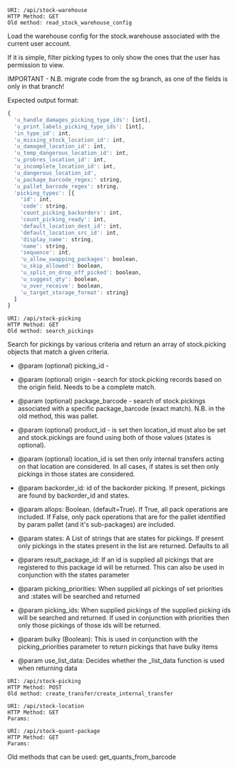```
URI: /api/stock-warehouse
HTTP Method: GET
Old method: read_stock_warehouse_config
```
Load the warehouse config for the stock.warehouse associated with the current user account.

If it is simple, filter picking types to only show the ones that the user has permission to view.

IMPORTANT - N.B. migrate code from the sg branch, as one of the fields is only in that branch! 

Expected output format:

```javascript
{
  'u_handle_damages_picking_type_ids': [int],
  'u_print_labels_picking_type_ids': [int],
  'in_type_id': int,
  'u_missing_stock_location_id': int,
  'u_damaged_location_id': int,
  'u_temp_dangerous_location_id': int,
  'u_probres_location_id': int,
  'u_incomplete_location_id': int,
  'u_dangerous_location_id',
  'u_package_barcode_regex:' string,
  'u_pallet_barcode_regex': string,
  'picking_types': [{
    'id': int,
    'code': string,
    'count_picking_backorders': int,
    'count_picking_ready': int,
    'default_location_dest_id': int,
    'default_location_src_id': int,
    'display_name': string,
    'name': string, 
    'sequence': int,
    'u_allow_swapping_packages': boolean,
    'u_skip_allowed': boolean,
    'u_split_on_drop_off_picked': boolean,
    'u_suggest_qty': boolean,
    'u_over_receive': boolean,
    'u_target_storage_format': string}
  ]
}
```

```
URI: /api/stock-picking
HTTP Method: GET
Old method: search_pickings
```
Search for pickings by various criteria and return an array of stock.picking objects that match a given criteria.

* @param (optional) picking_id - 
* @param (optional) origin - search for stock.picking records based on the origin field. Needs to be a complete match.
* @param (optional) package_barcode - search of stock.pickings associated with a specific package_barcode (exact match). N.B. in the old method, this was pallet.
* @param (optional) product_id - is set then location_id must also be set and stock.pickings are found using both of those values (states is optional).
* @param (optional) location_id is set then only internal transfers acting on that location are considered.
        In all cases, if states is set then only pickings in those states are
        considered.
* @param backorder_id: id of the backorder picking.
                       If present, pickings are found by backorder_id and states.

* @param allops: Boolean. (default=True). If True, all pack operations are included.
                       If False, only pack operations that are for the pallet
                       identified by param pallet (and it's sub-packages) are
                       included.
* @param states: A List of strings that are states for pickings.
                       If present only pickings in the states present in the
                       list are returned.
                       Defaults to all
* @param result_package_id: If an id is supplied all pickings that are
                        registered to this package id will be returned.
                        This can also be used in conjunction with the states
                        parameter
* @param picking_priorities: When supplied all pickings of set priorities
                        and :states will be searched and returned
* @param picking_ids: When supplied pickings of the supplied picking ids
                        will be searched and returned.
                        If used in conjunction with priorities then only those
                        pickings of those ids will be returned.
* @param bulky (Boolean): This is used in conjunction with the picking_priorities
                        parameter to return pickings that have bulky items
* @param use_list_data: Decides whether the _list_data function is used
                        when returning data
     

```
URI: /api/stock-picking
HTTP Method: POST
Old method: create_transfer/create_internal_transfer
```


```
URI: /api/stock-location
HTTP Method: GET
Params:
```

```
URI: /api/stock-quant-package
HTTP Method: GET
Params:
```

Old methods that can be used: get_quants_from_barcode

```
